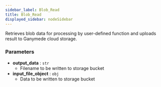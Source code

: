 ```yaml
---
sidebar_label: Blob_Read
title: Blob_Read
displayed_sidebar: nodeSidebar
---
```


Retrieves blob data for processing by user-defined function and uploads
result to Ganymede cloud storage.


### Parameters
- **output_data** : `str`
  - Filename to be written to storage bucket
- **input_file_object** : `obj`
  - Data to be written to storage bucket
